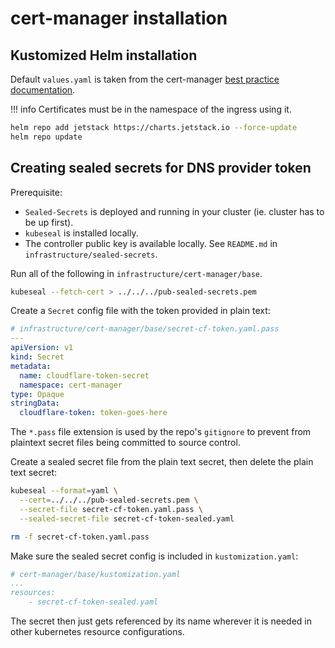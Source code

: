 # cert-manager installation

## Kustomized Helm installation

Default `values.yaml` is taken from the cert-manager [best practice documentation](https://cert-manager.io/docs/installation/best-practice/#best-practice-helm-chart-values).

!!! info
    Certificates must be in the namespace of the ingress using it.

```bash
helm repo add jetstack https://charts.jetstack.io --force-update
helm repo update
```

## Creating sealed secrets for DNS provider token

Prerequisite:

* `Sealed-Secrets` is deployed and running in your cluster (ie. cluster has to be up first).
* `kubeseal` is installed locally.
* The controller public key is available locally. See `README.md` in `infrastructure/sealed-secrets`.

Run all of the following in `infrastructure/cert-manager/base`.

```bash
kubeseal --fetch-cert > ../../../pub-sealed-secrets.pem
```

Create a `Secret` config file with the token provided in plain text:

```yaml
# infrastructure/cert-manager/base/secret-cf-token.yaml.pass
---
apiVersion: v1
kind: Secret
metadata:
  name: cloudflare-token-secret
  namespace: cert-manager
type: Opaque
stringData:
  cloudflare-token: token-goes-here
```

The `*.pass` file extension is used by the repo's `gitignore` to prevent from plaintext secret files being committed to source control.

Create a sealed secret file from the plain text secret, then delete the plain text secret:

```bash
kubeseal --format=yaml \
  --cert=../../../pub-sealed-secrets.pem \
  --secret-file secret-cf-token.yaml.pass \
  --sealed-secret-file secret-cf-token-sealed.yaml

rm -f secret-cf-token.yaml.pass
```

Make sure the sealed secret config is included in `kustomization.yaml`:

```yaml
# cert-manager/base/kustomization.yaml
...
resources:
    - secret-cf-token-sealed.yaml
```

The secret then just gets referenced by its name wherever it is needed in other kubernetes resource configurations.
